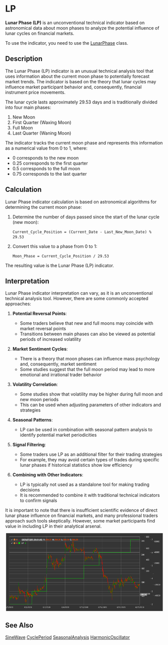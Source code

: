 # LP

**Lunar Phase (LP)** is an unconventional technical indicator based on astronomical data about moon phases to analyze the potential influence of lunar cycles on financial markets.

To use the indicator, you need to use the [LunarPhase](xref:StockSharp.Algo.Indicators.LunarPhase) class.

## Description

The Lunar Phase (LP) indicator is an unusual technical analysis tool that uses information about the current moon phase to potentially forecast market trends. The indicator is based on the theory that lunar cycles may influence market participant behavior and, consequently, financial instrument price movements.

The lunar cycle lasts approximately 29.53 days and is traditionally divided into four main phases:
1. New Moon
2. First Quarter (Waxing Moon)
3. Full Moon
4. Last Quarter (Waning Moon)

The indicator tracks the current moon phase and represents this information as a numerical value from 0 to 1, where:
- 0 corresponds to the new moon
- 0.25 corresponds to the first quarter
- 0.5 corresponds to the full moon
- 0.75 corresponds to the last quarter

## Calculation

Lunar Phase indicator calculation is based on astronomical algorithms for determining the current moon phase:

1. Determine the number of days passed since the start of the lunar cycle (new moon):
   ```
   Current_Cycle_Position = (Current_Date - Last_New_Moon_Date) % 29.53
   ```

2. Convert this value to a phase from 0 to 1:
   ```
   Moon_Phase = Current_Cycle_Position / 29.53
   ```

The resulting value is the Lunar Phase (LP) indicator.

## Interpretation

Lunar Phase indicator interpretation can vary, as it is an unconventional technical analysis tool. However, there are some commonly accepted approaches:

1. **Potential Reversal Points**:
   - Some traders believe that new and full moons may coincide with market reversal points
   - Transitions between main phases can also be viewed as potential periods of increased volatility

2. **Market Sentiment Cycles**:
   - There is a theory that moon phases can influence mass psychology and, consequently, market sentiment
   - Some studies suggest that the full moon period may lead to more emotional and irrational trader behavior

3. **Volatility Correlation**:
   - Some studies show that volatility may be higher during full moon and new moon periods
   - This can be used when adjusting parameters of other indicators and strategies

4. **Seasonal Patterns**:
   - LP can be used in combination with seasonal pattern analysis to identify potential market periodicities

5. **Signal Filtering**:
   - Some traders use LP as an additional filter for their trading strategies
   - For example, they may avoid certain types of trades during specific lunar phases if historical statistics show low efficiency

6. **Combining with Other Indicators**:
   - LP is typically not used as a standalone tool for making trading decisions
   - It is recommended to combine it with traditional technical indicators to confirm signals

It is important to note that there is insufficient scientific evidence of direct lunar phase influence on financial markets, and many professional traders approach such tools skeptically. However, some market participants find value in including LP in their analytical arsenal.

![indicator_lunar_phase](../../../../images/indicator_lunar_phase.png)

## See Also

[SineWave](sine_wave.md)
[CyclePeriod](cycle_period.md)
[SeasonalAnalysis](seasonal_analysis.md)
[HarmonicOscillator](harmonic_oscillator.md)